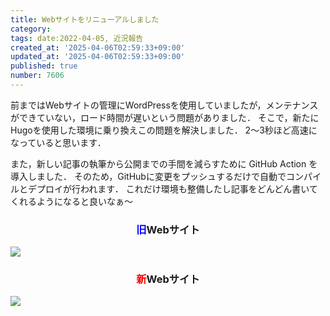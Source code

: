 ```yaml
---
title: Webサイトをリニューアルしました
category:
tags: date:2022-04-05, 近況報告
created_at: '2025-04-06T02:59:33+09:00'
updated_at: '2025-04-06T02:59:33+09:00'
published: true
number: 7606
---
```



前まではWebサイトの管理にWordPressを使用していましたが，メンテナンスができていない，ロード時間が遅いという問題がありました．
そこで，新たにHugoを使用した環境に乗り換えこの問題を解決しました．
2〜3秒ほど高速になっていると思います．

また，新しい記事の執筆から公開までの手間を減らすために GitHub Action を導入しました．
そのため，GitHubに変更をプッシュするだけで自動でコンパイルとデプロイが行われます．
これだけ環境も整備したし記事をどんどん書いてくれるようになると良いなぁ〜

<h3 style="text-align:center;"><span style="color:blue;">旧</span>Webサイト</h3>
<img src="https://img.esa.io/uploads/production/attachments/13979/2025/04/06/148142/4d6a5b42-9075-48eb-8bd5-b2e4e35ebb47.webp" loading='lazy' /><br>

<h3 style="text-align:center;"><span style="color:red;">新</span>Webサイト</h3>
<img src="https://img.esa.io/uploads/production/attachments/13979/2025/04/06/148142/260fd8e6-5af7-4ae3-9884-45285d7bb830.webp" loading='lazy' /><br>

